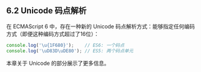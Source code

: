 ## 6.2 Unicode 码点解析

在 ECMAScript 6 中，存在一种新的 Unicode 码点解析方式：能够指定任何编码方式（即便这种编码方式超过了16位）：

```js
console.log('\u{1F680}');    // ES6: 一个码点
console.log('\uD83D\uDE80'); // ES5: 两个码点单元
```

本章关于 Unicode 的部分展示了更多信息。
